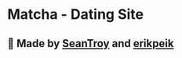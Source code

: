 # Matcha - Dating Site

## 💼 Made by [SeanTroy](https://github.com/SeanTroy) and [erikpeik](https://github.com/erikpeik)
